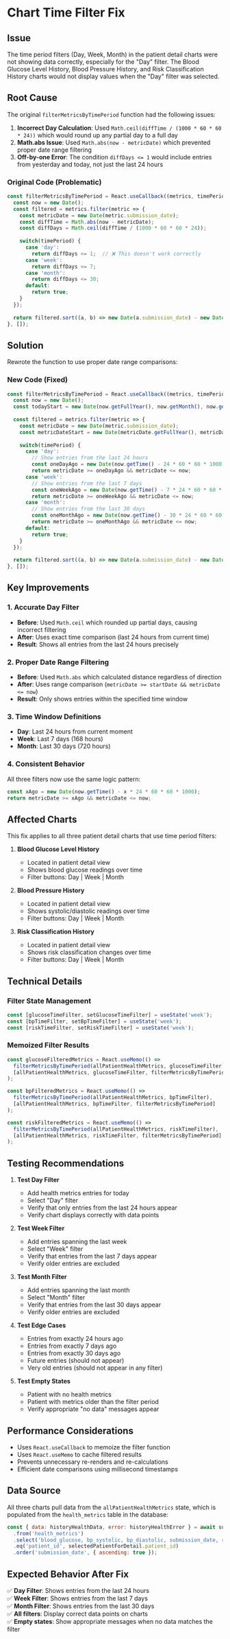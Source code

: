 # Chart Time Filter Fix

## Issue
The time period filters (Day, Week, Month) in the patient detail charts were not showing data correctly, especially for the "Day" filter. The Blood Glucose Level History, Blood Pressure History, and Risk Classification History charts would not display values when the "Day" filter was selected.

## Root Cause
The original `filterMetricsByTimePeriod` function had the following issues:

1. **Incorrect Day Calculation**: Used `Math.ceil(diffTime / (1000 * 60 * 60 * 24))` which would round up any partial day to a full day
2. **Math.abs Issue**: Used `Math.abs(now - metricDate)` which prevented proper date range filtering
3. **Off-by-one Error**: The condition `diffDays <= 1` would include entries from yesterday and today, not just the last 24 hours

### Original Code (Problematic)
```javascript
const filterMetricsByTimePeriod = React.useCallback((metrics, timePeriod) => {
  const now = new Date();
  const filtered = metrics.filter(metric => {
    const metricDate = new Date(metric.submission_date);
    const diffTime = Math.abs(now - metricDate);
    const diffDays = Math.ceil(diffTime / (1000 * 60 * 60 * 24));
    
    switch(timePeriod) {
      case 'day':
        return diffDays <= 1;  // ❌ This doesn't work correctly
      case 'week':
        return diffDays <= 7;
      case 'month':
        return diffDays <= 30;
      default:
        return true;
    }
  });
  
  return filtered.sort((a, b) => new Date(a.submission_date) - new Date(b.submission_date));
}, []);
```

## Solution
Rewrote the function to use proper date range comparisons:

### New Code (Fixed)
```javascript
const filterMetricsByTimePeriod = React.useCallback((metrics, timePeriod) => {
  const now = new Date();
  const todayStart = new Date(now.getFullYear(), now.getMonth(), now.getDate());
  
  const filtered = metrics.filter(metric => {
    const metricDate = new Date(metric.submission_date);
    const metricDateStart = new Date(metricDate.getFullYear(), metricDate.getMonth(), metricDate.getDate());
    
    switch(timePeriod) {
      case 'day':
        // Show entries from the last 24 hours
        const oneDayAgo = new Date(now.getTime() - 24 * 60 * 60 * 1000);
        return metricDate >= oneDayAgo && metricDate <= now;
      case 'week':
        // Show entries from the last 7 days
        const oneWeekAgo = new Date(now.getTime() - 7 * 24 * 60 * 60 * 1000);
        return metricDate >= oneWeekAgo && metricDate <= now;
      case 'month':
        // Show entries from the last 30 days
        const oneMonthAgo = new Date(now.getTime() - 30 * 24 * 60 * 60 * 1000);
        return metricDate >= oneMonthAgo && metricDate <= now;
      default:
        return true;
    }
  });
  
  return filtered.sort((a, b) => new Date(a.submission_date) - new Date(b.submission_date));
}, []);
```

## Key Improvements

### 1. **Accurate Day Filter**
- **Before**: Used `Math.ceil` which rounded up partial days, causing incorrect filtering
- **After**: Uses exact time comparison (last 24 hours from current time)
- **Result**: Shows all entries from the last 24 hours precisely

### 2. **Proper Date Range Filtering**
- **Before**: Used `Math.abs` which calculated distance regardless of direction
- **After**: Uses range comparison (`metricDate >= startDate && metricDate <= now`)
- **Result**: Only shows entries within the specified time window

### 3. **Time Window Definitions**
- **Day**: Last 24 hours from current moment
- **Week**: Last 7 days (168 hours)
- **Month**: Last 30 days (720 hours)

### 4. **Consistent Behavior**
All three filters now use the same logic pattern:
```javascript
const xAgo = new Date(now.getTime() - x * 24 * 60 * 60 * 1000);
return metricDate >= xAgo && metricDate <= now;
```

## Affected Charts

This fix applies to all three patient detail charts that use time period filters:

1. **Blood Glucose Level History**
   - Located in patient detail view
   - Shows blood glucose readings over time
   - Filter buttons: Day | Week | Month

2. **Blood Pressure History**
   - Located in patient detail view
   - Shows systolic/diastolic readings over time
   - Filter buttons: Day | Week | Month

3. **Risk Classification History**
   - Located in patient detail view
   - Shows risk classification changes over time
   - Filter buttons: Day | Week | Month

## Technical Details

### Filter State Management
```javascript
const [glucoseTimeFilter, setGlucoseTimeFilter] = useState('week');
const [bpTimeFilter, setBpTimeFilter] = useState('week');
const [riskTimeFilter, setRiskTimeFilter] = useState('week');
```

### Memoized Filter Results
```javascript
const glucoseFilteredMetrics = React.useMemo(() => 
  filterMetricsByTimePeriod(allPatientHealthMetrics, glucoseTimeFilter),
  [allPatientHealthMetrics, glucoseTimeFilter, filterMetricsByTimePeriod]
);

const bpFilteredMetrics = React.useMemo(() => 
  filterMetricsByTimePeriod(allPatientHealthMetrics, bpTimeFilter),
  [allPatientHealthMetrics, bpTimeFilter, filterMetricsByTimePeriod]
);

const riskFilteredMetrics = React.useMemo(() => 
  filterMetricsByTimePeriod(allPatientHealthMetrics, riskTimeFilter),
  [allPatientHealthMetrics, riskTimeFilter, filterMetricsByTimePeriod]
);
```

## Testing Recommendations

1. **Test Day Filter**
   - Add health metrics entries for today
   - Select "Day" filter
   - Verify that only entries from the last 24 hours appear
   - Verify chart displays correctly with data points

2. **Test Week Filter**
   - Add entries spanning the last week
   - Select "Week" filter
   - Verify that entries from the last 7 days appear
   - Verify older entries are excluded

3. **Test Month Filter**
   - Add entries spanning the last month
   - Select "Month" filter
   - Verify that entries from the last 30 days appear
   - Verify older entries are excluded

4. **Test Edge Cases**
   - Entries from exactly 24 hours ago
   - Entries from exactly 7 days ago
   - Entries from exactly 30 days ago
   - Future entries (should not appear)
   - Very old entries (should not appear in any filter)

5. **Test Empty States**
   - Patient with no health metrics
   - Patient with metrics older than the filter period
   - Verify appropriate "no data" messages appear

## Performance Considerations

- Uses `React.useCallback` to memoize the filter function
- Uses `React.useMemo` to cache filtered results
- Prevents unnecessary re-renders and re-calculations
- Efficient date comparisons using millisecond timestamps

## Data Source
All three charts pull data from the `allPatientHealthMetrics` state, which is populated from the `health_metrics` table in the database:

```javascript
const { data: historyHealthData, error: historyHealthError } = await supabase
  .from('health_metrics')
  .select('blood_glucose, bp_systolic, bp_diastolic, submission_date, risk_classification')
  .eq('patient_id', selectedPatientForDetail.patient_id)
  .order('submission_date', { ascending: true });
```

## Expected Behavior After Fix

✅ **Day Filter**: Shows entries from the last 24 hours  
✅ **Week Filter**: Shows entries from the last 7 days  
✅ **Month Filter**: Shows entries from the last 30 days  
✅ **All filters**: Display correct data points on charts  
✅ **Empty states**: Show appropriate messages when no data matches the filter
